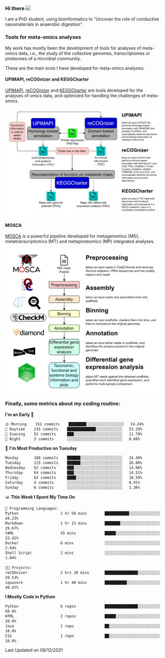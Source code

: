 ### Hi there <img src="https://media.giphy.com/media/hvRJCLFzcasrR4ia7z/giphy.gif" width="25px">

I am a PhD student, using bioinformatics to "Uncover the role of conductive nanomaterials in anaerobic digestion".

### Tools for meta-omics analyses

My work has mostly been the development of tools for analyses of meta-omics data, i.e., the study of the collective genomes, transcriptomes or proteomes of a microbial community.

These are the main tools I have developed for meta-omics analyses:

#### UPIMAPI, reCOGnizer and KEGGCharter

[UPIMAPI](https://github.com/iquasere/UPIMAPI), [reCOGnizer](https://github.com/iquasere/reCOGnizer) and [KEGGCharter](https://github.com/iquasere/KEGGCharter) are tools developed for the analyses of omics data, and optimized for handling the challenges of meta-omics.

<p align="center">
    <img src="assets/annotation_workflow.png">
</p>

#### MOSCA

[MOSCA](https://github.com/iquasere/MOSCA) is a powerful pipeline developed for metagenomics (MG), metatranscriptomics (MT) and metaproteomics (MP) integrated analyses.

<p align="center">
    <img src="assets/mosca_workflow.png" align="center" width="700">
</p>


### Finally, some metrics about my coding routine:

<!--START_SECTION:waka-->
**I'm an Early 🐤** 

```text
🌞 Morning    151 commits    ████████░░░░░░░░░░░░░░░░░   34.24% 
🌆 Daytime    235 commits    █████████████░░░░░░░░░░░░   53.29% 
🌃 Evening    52 commits     ███░░░░░░░░░░░░░░░░░░░░░░   11.79% 
🌙 Night      3 commits      ░░░░░░░░░░░░░░░░░░░░░░░░░   0.68%

```
📅 **I'm Most Productive on Tuesday** 

```text
Monday       108 commits    ██████░░░░░░░░░░░░░░░░░░░   24.49% 
Tuesday      115 commits    ██████░░░░░░░░░░░░░░░░░░░   26.08% 
Wednesday    62 commits     ███░░░░░░░░░░░░░░░░░░░░░░   14.06% 
Thursday     64 commits     ███░░░░░░░░░░░░░░░░░░░░░░   14.51% 
Friday       82 commits     ████░░░░░░░░░░░░░░░░░░░░░   18.59% 
Saturday     4 commits      ░░░░░░░░░░░░░░░░░░░░░░░░░   0.91% 
Sunday       6 commits      ░░░░░░░░░░░░░░░░░░░░░░░░░   1.36%

```


📊 **This Week I Spent My Time On** 

```text
💬 Programming Languages: 
Python                   1 hr 50 mins        ███████████░░░░░░░░░░░░░░   44.23% 
Markdown                 1 hr 13 mins        ███████░░░░░░░░░░░░░░░░░░   29.67% 
YAML                     55 mins             █████░░░░░░░░░░░░░░░░░░░░   22.42% 
Docker                   6 mins              ░░░░░░░░░░░░░░░░░░░░░░░░░   2.64% 
Shell Script             2 mins              ░░░░░░░░░░░░░░░░░░░░░░░░░   1.04%

🐱‍💻 Projects: 
reCOGnizer               2 hrs 28 mins       ███████████████░░░░░░░░░░   59.53% 
iquasere                 1 hr 40 mins        ██████████░░░░░░░░░░░░░░░   40.47%

```

**I Mostly Code in Python** 

```text
Python                   6 repos             ███████████████░░░░░░░░░░   60.0% 
HTML                     2 repos             █████░░░░░░░░░░░░░░░░░░░░   20.0% 
Java                     1 repo              ██░░░░░░░░░░░░░░░░░░░░░░░   10.0% 
CSS                      1 repo              ██░░░░░░░░░░░░░░░░░░░░░░░   10.0%

```



 Last Updated on 06/12/2021
<!--END_SECTION:waka-->
